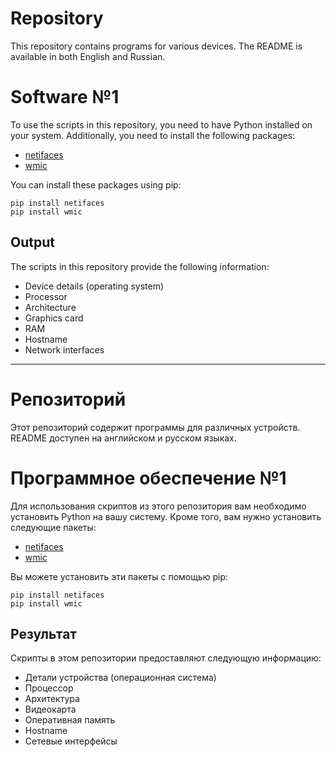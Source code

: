 # Repository

This repository contains programs for various devices. The README is available in both English and Russian. 

# Software №1 

To use the scripts in this repository, you need to have Python installed on your system. Additionally, you need to install the following packages:

- [netifaces](https://pypi.org/project/netifaces/)
- [wmic](https://pypi.org/project/wmic/)

You can install these packages using pip:

~~~
pip install netifaces
pip install wmic
~~~

## Output

The scripts in this repository provide the following information:

- Device details (operating system)
- Processor
- Architecture
- Graphics card
- RAM
- Hostname
- Network interfaces

-------------------------------------------------

# Репозиторий

Этот репозиторий содержит программы для различных устройств. README доступен на английском и русском языках. 

# Программное обеспечение №1

Для использования скриптов из этого репозитория вам необходимо установить Python на вашу систему. Кроме того, вам нужно установить следующие пакеты:

- [netifaces](https://pypi.org/project/netifaces/)
- [wmic](https://pypi.org/project/wmic/)

Вы можете установить эти пакеты с помощью pip:

~~~
pip install netifaces
pip install wmic
~~~

## Результат

Скрипты в этом репозитории предоставляют следующую информацию:

- Детали устройства (операционная система)
- Процессор
- Архитектура
- Видеокарта
- Оперативная память
- Hostname
- Сетевые интерфейсы
